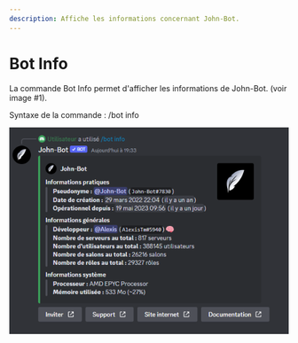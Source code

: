 ```yaml
---
description: Affiche les informations concernant John-Bot.
---
```


# Bot Info

La commande Bot Info permet d'afficher les informations de John-Bot. (voir image #1).

Syntaxe de la commande : /bot info

![Image #1](../../../.gitbook/assets/BotInfo.png)
